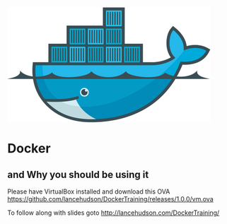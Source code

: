 ![Docker Logo](images/docker-whale-home-logo.png "Docker")
# Docker
## and Why you should be using it

Please have VirtualBox installed and download this OVA
https://github.com/lancehudson/DockerTraining/releases/1.0.0/vm.ova

To follow along with slides goto
http://lancehudson.com/DockerTraining/
